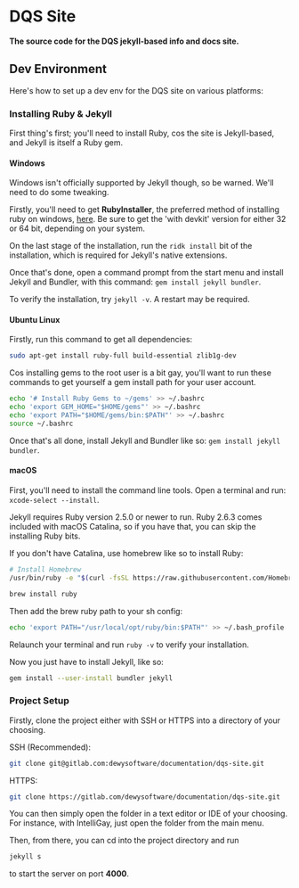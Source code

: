# DQS Site

**The source code for the DQS jekyll-based info and docs site.**

## Dev Environment

Here's how to set up a dev env for the DQS site on various platforms:

### Installing Ruby & Jekyll

First thing's first; you'll need to install Ruby, cos the site is Jekyll-based, and Jekyll is itself a Ruby gem.

#### Windows

Windows isn't officially supported by Jekyll though, so be warned. We'll need to do some tweaking.

Firstly, you'll need to get **RubyInstaller**, the preferred method of installing ruby on windows, [here](https://rubyinstaller.org/downloads/). Be sure to get the 'with devkit' version for either 32 or 64 bit, depending on your system.

On the last stage of the installation, run the `ridk install` bit of the installation, which is required for Jekyll's native extensions.

Once that's done, open a command prompt from the start menu and install Jekyll and Bundler, with this command: `gem install jekyll bundler`.

To verify the installation, try `jekyll -v`. A restart may be required.

#### Ubuntu Linux

Firstly, run this command to get all dependencies:

```bash
sudo apt-get install ruby-full build-essential zlib1g-dev
```

Cos installing gems to the root user is a bit gay, you'll want to run these commands to get yourself a gem install path for your user account.

```bash
echo '# Install Ruby Gems to ~/gems' >> ~/.bashrc
echo 'export GEM_HOME="$HOME/gems"' >> ~/.bashrc
echo 'export PATH="$HOME/gems/bin:$PATH"' >> ~/.bashrc
source ~/.bashrc
```

Once that's all done, install Jekyll and Bundler like so: `gem install jekyll bundler`.

#### macOS

First, you'll need to install the command line tools. Open a terminal and run: `xcode-select --install`.

Jekyll requires Ruby version 2.5.0 or newer to run. Ruby 2.6.3 comes included with macOS Catalina, so if you have that, you can skip the installing Ruby bits.

If you don't have Catalina, use homebrew like so to install Ruby:

```bash
# Install Homebrew
/usr/bin/ruby -e "$(curl -fsSL https://raw.githubusercontent.com/Homebrew/install/master/install)"

brew install ruby
```

Then add the brew ruby path to your sh config:

```bash
echo 'export PATH="/usr/local/opt/ruby/bin:$PATH"' >> ~/.bash_profile
```

Relaunch your terminal and run `ruby -v` to verify your installation.

Now you just have to install Jekyll, like so:

```bash
gem install --user-install bundler jekyll
```

### Project Setup

Firstly, clone the project either with SSH or HTTPS into a directory of your choosing.

SSH (Recommended):

```bash
git clone git@gitlab.com:dewysoftware/documentation/dqs-site.git
```

HTTPS:

```bash
git clone https://gitlab.com/dewysoftware/documentation/dqs-site.git
```

You can then simply open the folder in a text editor or IDE of your choosing. For instance, with IntelliGay, just open the folder from the main menu.

Then, from there, you can cd into the project directory and run

```bash
jekyll s
```

to start the server on port **4000**.